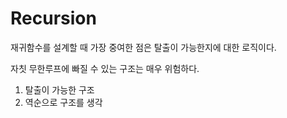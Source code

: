 # Recursion  

재귀함수를 설계할 때 가장 중여한 점은 탈출이 가능한지에 대한 로직이다.  

자칫 무한루프에 빠질 수 있는 구조는 매우 위험하다.  

1. 탈출이 가능한 구조
2. 역순으로 구조를 생각  

 